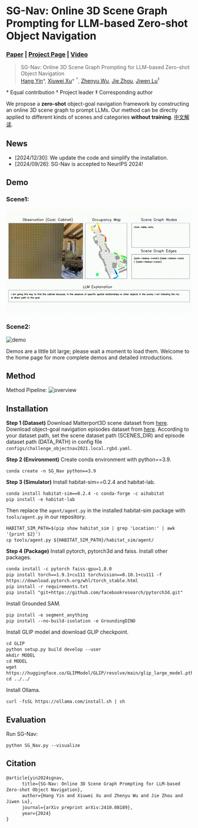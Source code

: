 # SG-Nav: Online 3D Scene Graph Prompting for LLM-based Zero-shot Object Navigation
### [Paper](https://arxiv.org/abs/2410.08189) | [Project Page](https://bagh2178.github.io/SG-Nav/) | [Video](https://cloud.tsinghua.edu.cn/f/ae050a060d624be4bc5d/?dl=1)

> SG-Nav: Online 3D Scene Graph Prompting for LLM-based Zero-shot Object Navigation  
> [Hang Yin](https://bagh2178.github.io/)*, [Xiuwei Xu](https://xuxw98.github.io/)\* $^\dagger$, [Zhenyu Wu](https://gary3410.github.io/), [Jie Zhou](https://scholar.google.com/citations?user=6a79aPwAAAAJ&hl=en&authuser=1), [Jiwen Lu](http://ivg.au.tsinghua.edu.cn/Jiwen_Lu/)$^\ddagger$  

\* Equal contribution $\dagger$ Project leader $\ddagger$ Corresponding author


We propose a <b>zero-shot</b> object-goal navigation framework by constructing an online 3D scene graph to prompt LLMs. Our method can be directly applied to different kinds of scenes and categories <b>without training</b>. [中文解读](https://zhuanlan.zhihu.com/p/909651478).


## News
- [2024/12/30]: We update the code and simplify the installation.
- [2024/09/26]: SG-Nav is accepted to NeurIPS 2024!


## Demo
### Scene1:
![demo](./assets/demo1.gif)

### Scene2:
![demo](./assets/demo2.gif)

Demos are a little bit large; please wait a moment to load them. Welcome to the home page for more complete demos and detailed introductions.


## Method 

Method Pipeline:
![overview](./assets/pipeline.png)

## Installation

**Step 1 (Dataset)**
Download Matterport3D scene dataset from [here](https://niessner.github.io/Matterport/).
Download object-goal navigation episodes dataset from [here](https://github.com/facebookresearch/habitat-lab/blob/main/DATASETS.md).
According to your dataset path, set the scene dataset path (SCENES_DIR) and episode dataset path (DATA_PATH) in config file `configs/challenge_objectnav2021.local.rgbd.yaml`.

**Step 2 (Environment)**
Create conda environment with python==3.9.
```
conda create -n SG_Nav python==3.9
```

**Step 3 (Simulator)**
Install habitat-sim==0.2.4 and habitat-lab.
```
conda install habitat-sim==0.2.4 -c conda-forge -c aihabitat
pip install -e habitat-lab
```
Then replace the `agent/agent.py` in the installed habitat-sim package with `tools/agent.py` in our repository.
```
HABITAT_SIM_PATH=$(pip show habitat_sim | grep 'Location:' | awk '{print $2}')
cp tools/agent.py ${HABITAT_SIM_PATH}/habitat_sim/agent/
```

**Step 4 (Package)**
Install pytorch, pytorch3d and faiss. Install other packages.
```
conda install -c pytorch faiss-gpu=1.8.0
pip install torch==1.9.1+cu111 torchvision==0.10.1+cu111 -f https://download.pytorch.org/whl/torch_stable.html
pip install -r requirements.txt
pip install "git+https://github.com/facebookresearch/pytorch3d.git"
```

Install Grounded SAM.
```
pip install -e segment_anything
pip install --no-build-isolation -e GroundingDINO
```

Install GLIP model and download GLIP checkpoint.
```
cd GLIP
python setup.py build develop --user
mkdir MODEL
cd MODEL
wget https://huggingface.co/GLIPModel/GLIP/resolve/main/glip_large_model.pth
cd ../../
```

Install Ollama.
```
curl -fsSL https://ollama.com/install.sh | sh
```

## Evaluation

Run SG-Nav:
```
python SG_Nav.py --visualize
```

## Citation
```
@article{yin2024sgnav, 
      title={SG-Nav: Online 3D Scene Graph Prompting for LLM-based Zero-shot Object Navigation}, 
      author={Hang Yin and Xiuwei Xu and Zhenyu Wu and Jie Zhou and Jiwen Lu},
      journal={arXiv preprint arXiv:2410.08189},
      year={2024}
}
```
